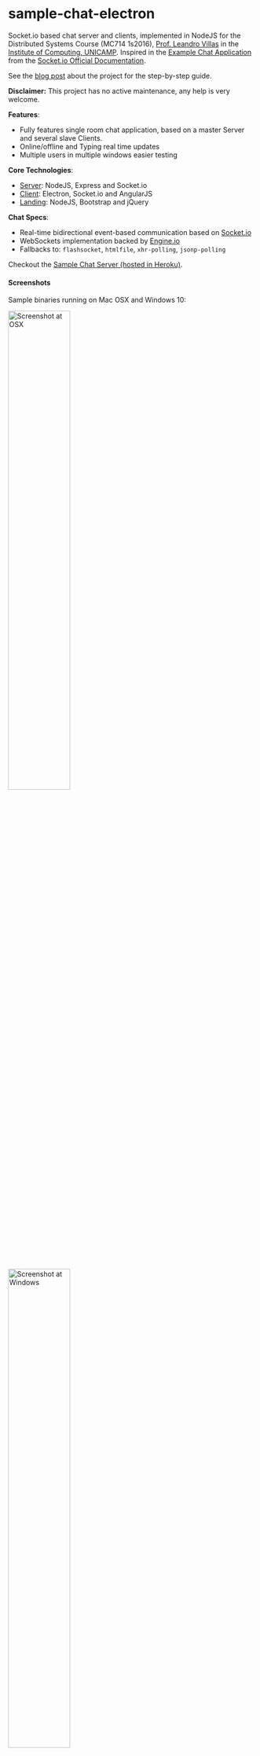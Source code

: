# sample-chat-electron
Socket.io based chat server and clients, implemented in NodeJS for the Distributed Systems Course (MC714 1s2016), [Prof. Leandro Villas](http://wwww.ic.unicamp.br/~leandro) in the [Institute of Computing, UNICAMP](http://ic.unicamp.br/en). Inspired in the [Example Chat Application](http://chat.socket.io) from the [Socket.io Official Documentation](http://socket.io/get-started/chat/).

See the [blog post](https://luiseduardobrito.me/blog/creating-electron-chat-using-socket-io) about the project for the step-by-step guide.

**Disclaimer:** This project has no active maintenance, any help is very welcome.

**Features**:
- Fully features single room chat application, based on a master Server and several slave Clients.
- Online/offline and Typing real time updates
- Multiple users in multiple windows easier testing

**Core Technologies**:
- [Server](https://github.com/luiseduardobrito/sample-chat-electron/tree/master/server): NodeJS, Express and Socket.io
- [Client](https://github.com/luiseduardobrito/sample-chat-electron/tree/master/client): Electron, Socket.io and AngularJS
- [Landing](https://github.com/luiseduardobrito/sample-chat-electron/tree/master/landing): NodeJS, Bootstrap and jQuery

**Chat Specs**:
- Real-time bidirectional event-based communication based on [Socket.io](https://github.com/socketio/socket.io)
- WebSockets implementation backed by [Engine.io](https://github.com/socketio/engine.io)
- Fallbacks to: ```flashsocket```, ```htmlfile```,  ```xhr-polling```, ```jsonp-polling```

Checkout the [Sample Chat Server (hosted in Heroku)](https://radiant-river-70847.herokuapp.com/api).

#### Screenshots
Sample binaries running on Mac OSX and Windows 10:

<img src="landing/img/screen.png" alt="Screenshot at OSX" width="50%"/>
<img src="landing/img/screen-win.png" alt="Screenshot at Windows" width="50%"/>


### Download Sample Binaries
You can test the chat application using the precompiled binaries. They all point to the [Sample Server hosted in Heroku](https://radiant-river-70847.herokuapp.com/api). To connect to your own server instance you'll need to build from the source. It's in the roadmap a simple command line script to make all the hard work for you.

- [Package for OSX (.dmg)](https://github.com/luiseduardobrito/sample-chat-electron/blob/master/build/SampleChat.dmg?raw=true)
- [Compressed files for Windows (.zip)](https://github.com/luiseduardobrito/sample-chat-electron/blob/master/build/SampleChat.zip?raw=true)


### Documentation
The full JSDoc Specification is planned in the [Roadmap](#roadmap). For more technical details, refer to the [Technical Specification](./docs/technical-specs.md).


### Open Source Dependencies

This project was only possible because the work of thousands of independent developers and organizations. The full dependencies are listed in the [package.json](https://github.com/luiseduardobrito/sample-chat-electron/blob/master/package.json) and [bower.json](https://github.com/luiseduardobrito/sample-chat-electron/blob/master/bower.json) files, but I want to specially thank:


Desktop app client UI by David ([@retyui](https://twitter.com/retyui))

- [Scripts hosted on Codepen](http://codepen.io/retyui/pen/zxGqPJ)

Adorable Avatars by Adorable.io ([@adorableio](https://twitter.com/adorableio))

- [Homepage](http://avatars.adorable.io/)
- [Repository on GitHub](https://github.com/adorableio/adorable-avatars)
- [License (MIT)](https://raw.githubusercontent.com/adorableio/adorable-avatars/master/LICENSE)

Start Bootstrap Landing Page by [Blackrock Digital](http://blackrockdigital.io/)

- [Homepage](http://startbootstrap.com/template-overviews/landing-page/)
- [Repository on GitHub](https://github.com/BlackrockDigital/startbootstrap-landing-page)
- [License (MIT)](https://github.com/BlackrockDigital/startbootstrap/blob/gh-pages/LICENSE)

App Icon: Hipchat / Flat OSX Icons by drslash

- [Repository on GitHub](https://github.com/dr-slash/icons-flat-osx)
- [License (CC BY-NC 4.0)](https://github.com/dr-slash/icons-flat-osx/blob/master/LICENSE.md)



### Author
- Luis Eduardo Brito (RA138760) <[luis.brito@students.ic.unicamp.br](mailto:luis.brito@students.ic.unicamp.br)>


### License
This project is fully open in the terms of the  MIT License. For further information, checkout de [full license text](./LICENSE).
